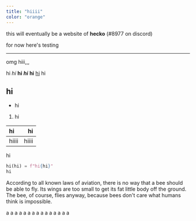 ```yaml
---
title: "hiiii"
color: "orange"
---
```


this will eventually be a website of **hecko** (#8977 on discord)

for now here's testing

---

omg hiii,,,

hi *hi* **hi** ***hi*** __hi__ [hi](/a/b)
hi

## hi

- hi

1. hi

| hi | hi |
| :- | -: |
| hiiii | hiiii |

hi

```python
hi(hi) = f"hi{hi}"
hi
```

According to all known laws of aviation, there is no way that a bee should be able to fly. Its wings are too small to get its fat little body off the ground. The bee, of course, flies anyway, because bees don't care what humans think is impossible.

a
a
a
a
a
a
a
a
a
a
a
a
a
a
a